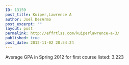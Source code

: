 ```yaml
---
ID: 13159
post_title: Kuiper,Lawrence A
author: Joel DesArmo
post_excerpt: ""
layout: post
permalink: http://effrtlss.com/kuiperlawrence-a-3/
published: true
post_date: 2012-11-02 20:54:24
---
```

<p>Average GPA in Spring 2012 for first course listed: 3.223</p>
